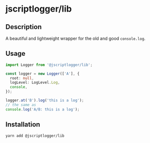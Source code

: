 # jscriptlogger/lib

## Description

A beautiful and lightweight wrapper for the old and good `console.log`.

## Usage

```ts
import Logger from '@jscriptlogger/lib';

const logger = new Logger(['A'], {
  root: null,
  logLevel: LogLevel.Log,
  console,
});

logger.at('B').log('this is a log');
// the same as
console.log('A/B: this is a log');
```

## Installation

```
yarn add @jscriptlogger/lib
```

